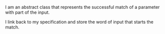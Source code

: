 I am an abstract class that represents the successful match of a parameter with part of the input.

I link back to my specification and store the word of input that starts the match.